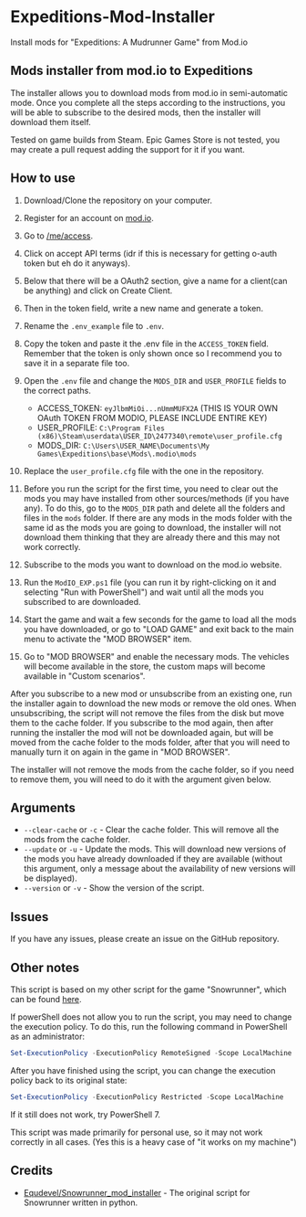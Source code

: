 # Expeditions-Mod-Installer
Install mods for "Expeditions: A Mudrunner Game" from Mod.io

## Mods installer from mod.io to Expeditions
The installer allows you to download mods from mod.io in semi-automatic mode. Once you complete all the steps according to the instructions, you will be able to subscribe to the desired mods, then the installer will download them itself.

Tested on game builds from Steam. Epic Games Store is not tested, you may create a pull request adding the support for it if you want.

## How to use

1. Download/Clone the repository on your computer.
2. Register for an account on [mod.io](https://mod.io/).
3. Go to [/me/access](https://mod.io/me/access).
4. Click on accept API terms (idr if this is necessary for getting o-auth token but eh do it anyways).
5. Below that there will be a OAuth2 section, give a name for a client(can be anything) and click on Create Client.
6. Then in the token field, write a new name and generate a token.
7. Rename the `.env_example` file to `.env`.
8. Copy the token and paste it the .env file in the `ACCESS_TOKEN` field. Remember that the token is only shown once so I recommend you to save it in a separate file too.
9. Open the `.env` file and change the `MODS_DIR` and `USER_PROFILE` fields to the correct paths.
   - ACCESS_TOKEN: `eyJlbmMiOi...nUmmMUFX2A` (THIS IS YOUR OWN OAuth TOKEN FROM MODIO, PLEASE INCLUDE ENTIRE KEY)
   - USER_PROFILE: `C:\Program Files (x86)\Steam\userdata\USER_ID\2477340\remote\user_profile.cfg`
   - MODS_DIR: `C:\Users\USER_NAME\Documents\My Games\Expeditions\base\Mods\.modio\mods`
     
10. Replace the `user_profile.cfg` file with the one in the repository.
11. Before you run the script for the first time, you need to clear out the mods you may have installed from other sources/methods (if you have any). To do this, go to the `MODS_DIR` path and delete all the folders and files in the `mods` folder. If there are any mods in the mods folder with the same id as the mods you are going to download, the installer will not download them thinking that they are already there and this may not work correctly.
12. Subscribe to the mods you want to download on the mod.io website.
13. Run the `ModIO_EXP.ps1` file (you can run it by right-clicking on it and selecting "Run with PowerShell") and wait until all the mods you subscribed to are downloaded.
14. Start the game and wait a few seconds for the game to load all the mods you have downloaded, or go to "LOAD GAME" and exit back to the main menu to activate the "MOD BROWSER" item.
15. Go to "MOD BROWSER" and enable the necessary mods. The vehicles will become available in the store, the custom maps will become available in "Custom scenarios".

After you subscribe to a new mod or unsubscribe from an existing one, run the installer again to download the new mods or remove the old ones. When unsubscribing, the script will not remove the files from the disk but move them to the cache folder. If you subscribe to the mod again, then after running the installer the mod will not be downloaded again, but will be moved from the cache folder to the mods folder, after that you will need to manually turn it on again in the game in "MOD BROWSER".

The installer will not remove the mods from the cache folder, so if you need to remove them, you will need to do it with the argument given below.

## Arguments

- `--clear-cache` or `-c` - Clear the cache folder. This will remove all the mods from the cache folder.
- `--update` or `-u` - Update the mods. This will download new versions of the mods you have already downloaded if they are available (without this argument, only a message about the availability of new versions will be displayed).
- `--version` or `-v` - Show the version of the script.

## Issues

If you have any issues, please create an issue on the GitHub repository.

## Other notes

This script is based on my other script for the game "Snowrunner", which can be found [here](https://github.com/AryanVerma1024/SnowRunner_mod_installer).

If powerShell does not allow you to run the script, you may need to change the execution policy. To do this, run the following command in PowerShell as an administrator:

```powershell
Set-ExecutionPolicy -ExecutionPolicy RemoteSigned -Scope LocalMachine
```

After you have finished using the script, you can change the execution policy back to its original state:

```powershell
Set-ExecutionPolicy -ExecutionPolicy Restricted -Scope LocalMachine
```

If it still does not work, try PowerShell 7.

This script was made primarily for personal use, so it may not work correctly in all cases. (Yes this is a heavy case of "it works on my machine")

## Credits

- [Equdevel/Snowrunner_mod_installer](https://github.com/equdevel/SnowRunner_mod_installer) - The original script for Snowrunner written in python.
